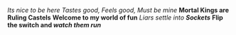 *Its nice to be here*
_Tastes good, Feels good, Must be mine_
**Mortal Kings are Ruling Castels**
__Welcome to my world of fun__
_Liars settle into **Sockets**_
**Flip the switch and _watch them run_**
